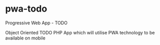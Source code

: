 # pwa-todo
Progressive Web App - TODO

Object Oriented TODO PHP App which will utilise PWA technology to be available on mobile
